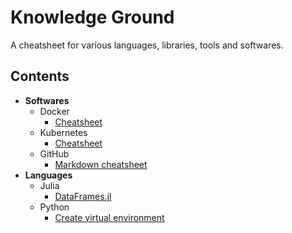 <h1> Knowledge Ground </h1>
A cheatsheet for various languages, libraries, tools and softwares. 

<h2><b>Contents </b></h2>

<ul>
    <li> <b>Softwares </b>
        <ul>
            <li> Docker
                <ul> 
                <li> <a href="https://github.com/mdsa3d/BetterMe/blob/d733b4271f39d21d4f13de9d2143559625e8d4fa/docker/cheats.md"> Cheatsheet</a> </li>
                </ul>
            </li>
            <li> Kubernetes 
                <ul>
                <li> <a href="https://github.com/mdsa3d/BetterMe/blob/d733b4271f39d21d4f13de9d2143559625e8d4fa/kubernetes/cheats.md"> Cheatsheet </a> </li>
                </ul>
            </li>
            <li> GitHub
                <ul>
                <li> <a href="https://github.com/mdsa3d/BetterMe/blob/d733b4271f39d21d4f13de9d2143559625e8d4fa/Github/Markdown.md"> Markdown cheatsheet</a> </li>
                </ul>
            </li>
        </ul>
    </li>
    <li> <b>Languages</b>
        <ul> 
            <li> Julia
                <ul>
                <li> <a href = "https://github.com/mdsa3d/BetterMe/blob/d733b4271f39d21d4f13de9d2143559625e8d4fa/Programming/Julia/DataFrames.md"> DataFrames.jl </a> </li>
                </ul>
            </li>
        </ul>
        <ul> 
            <li>Python
                <ul>
                <li> <a href ="https://github.com/mdsa3d/BetterMe/blob/d733b4271f39d21d4f13de9d2143559625e8d4fa/Programming/Python/Environment.md">Create virtual environment </a> </li>
                </ul>
            </li>
        </ul>
    </li>
</ul>